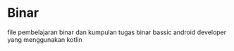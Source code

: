 # Binar
file pembelajaran binar dan kumpulan tugas binar bassic android developer yang menggunakan kotlin
